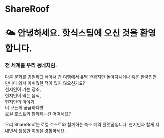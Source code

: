 # ShareRoof

# 🌤 안녕하세요. 핫식스팀에 오신 것을 환영합니다.

### 전 세계를 우리 동네처럼.

 다른 문화를 경험하고 싶어서 간 여행에서 유명 관광지만 돌아다니거나 혹은 한국인만 만나다 와서 아쉬웠던 적이 있지 않으신가요? <br>
 현지인이 가는 장소, <br>
 현지인이 먹는 음식, <br>
 현지인의 이야기, <br>
 이 모든게 궁금하다면 <br>
 로컬 호스트와 함께하는건 어떠세요? <br>
 
 우리 ShareRoof는 로컬 호스트와 함께하는 숙소 예약 플랫폼입니다.
 현지인과 함게 지내면서 생생한 여행을 경험하세요.

### 
